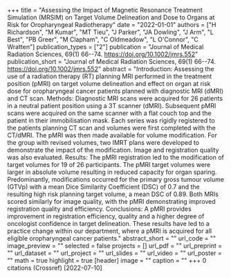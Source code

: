 +++
title = "Assessing the Impact of Magnetic Resonance Treatment Simulation (MRSIM) on Target Volume Delineation and Dose to Organs at Risk for Oropharyngeal Radiotherapy"
date = "2022-01-01"
authors = ["H Richardson", "M Kumar", "MT Tieu", "J Parker", "JA Dowling", "J Arm", "L Best", "PB Greer", "M Clapham", "C Oldmeadow", "L O'Connor", "C Wratten"]
publication_types = ["2"]
publication = "Journal of Medical Radiation Sciences, 69(1) 66--74. https://doi.org/10.1002/jmrs.552"
publication_short = "Journal of Medical Radiation Sciences, 69(1) 66--74. https://doi.org/10.1002/jmrs.552"
abstract = "Introduction: Assessing the use of a radiation therapy (RT) planning MRI performed in the treatment position (pMRI) on target volume delineation and effect on organ at risk dose for oropharyngeal cancer patients planned with diagnostic MRI (dMRI) and CT scan. Methods: Diagnostic MRI scans were acquired for 26 patients in a neutral patient position using a 3T scanner (dMRI). Subsequent pMRI scans were acquired on the same scanner with a flat couch top and the patient in their immobilisation mask. Each series was rigidly registered to the patients planning CT scan and volumes were first completed with the CT/dMRI. The pMRI was then made available for volume modification. For the group with revised volumes, two IMRT plans were developed to demonstrate the impact of the modification. Image and registration quality was also evaluated. Results: The pMRI registration led to the modification of target volumes for 19 of 26 participants. The pMRI target volumes were larger in absolute volume resulting in reduced capacity for organ sparing. Predominantly, modifications occurred for the primary gross tumour volume (GTVp) with a mean Dice Similarity Coefficient (DSC) of 0.7 and the resulting high risk planning target volume, a mean DSC of 0.89. Both MRIs scored similarly for image quality, with the pMRI demonstrating improved registration quality and efficiency. Conclusions: A pMRI provides improvement in registration efficiency, quality and a higher degree of oncologist confidence in target delineation. These results have led to a practice change within our department, where a pMRI is acquired for all eligible oropharyngeal cancer patients."
abstract_short = ""
url_code = ""
image_preview = ""
selected = false
projects = []
url_pdf = ""
url_preprint = ""
url_dataset = ""
url_project = ""
url_slides = ""
url_video = ""
url_poster = ""
math = true
highlight = true
[header]
image = ""
caption = ""
+++
0 citations (Crossref) [2022-07-10]
